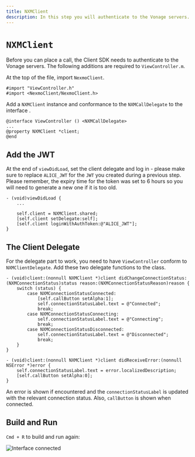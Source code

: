 ```yaml
---
title: NXMClient
description: In this step you will authenticate to the Vonage servers.
---
```


# `NXMClient`

Before you can place a call, the Client SDK needs to authenticate to the Vonage servers. The following additions are required to `ViewController.m`.

At the top of the file, import `NexmoClient`.

```objective_c
#import "ViewController.h"
#import <NexmoClient/NexmoClient.h>
```

Add a `NXMClient` instance and conformance to the `NXMCallDelegate` to the interface .

```objective_c
@interface ViewController () <NXMCallDelegate>
...
@property NXMClient *client;
@end
```

## Add the JWT

At the end of `viewDidLoad`, set the client delegate and log in - please make sure to replace `ALICE_JWT` for the `JWT` you created during a previous step. Please remember, the expiry time for the token was set to 6 hours so you will need to generate a new one if it is too old.

```objective_c
- (void)viewDidLoad {
    ...
    
    self.client = NXMClient.shared;
    [self.client setDelegate:self];
    [self.client loginWithAuthToken:@"ALICE_JWT"];
}
```

## The Client Delegate

For the delegate part to work, you need to have `ViewController` conform to `NXMClientDelegate`. Add these two delegate functions to the class.

```objective_c
- (void)client:(nonnull NXMClient *)client didChangeConnectionStatus:(NXMConnectionStatus)status reason:(NXMConnectionStatusReason)reason {
    switch (status) {
        case NXMConnectionStatusConnected:
            [self.callButton setAlpha:1];
            self.connectionStatusLabel.text = @"Connected";
            break;
        case NXMConnectionStatusConnecting:
            self.connectionStatusLabel.text = @"Connecting";
            break;
        case NXMConnectionStatusDisconnected:
            self.connectionStatusLabel.text = @"Disconnected";
            break;
    }
}

- (void)client:(nonnull NXMClient *)client didReceiveError:(nonnull NSError *)error {
    self.connectionStatusLabel.text = error.localizedDescription;
    [self.callButton setAlpha:0];
}
```

An error is shown if encountered and the `connectionStatusLabel` is updated with the relevant connection status. Also, `callButton` is shown when connected.

## Build and Run

`Cmd + R` to build and run again:

![Interface connected](/images/client-sdk/ios-voice/interface-connected.jpg)
